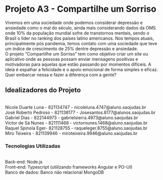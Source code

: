 # Projeto A3 - Compartilhe um Sorriso

Vivemos em uma sociedade onde podemos considerar depressão e ansiedade como o mal do século, ainda mais considerando dados da OMS onde 10% da população mundial sofre de transtornos mentais, sendo o Brasil o líder no ranking dos países latino americanos. Nos tempos atuais, principalmente pós pandemia, temos contato com uma sociedade que teve um índice de crescimento de 25% dentre depressão e ansiedade.
<br /> 
O projeto "Compartilhe um Sorriso" tem como objetivo criar um site ou aplicativo onde as pessoas possam enviar mensagens positivas e motivadoras para aquelas que estão passando por momentos difíceis. A ideia é espalhar a felicidade e o apoio emocional de forma simples e eficaz. Quer embarcar nessa e fazer a diferença com a gente?

## Idealizadores do Projeto 
<br /> 
Nicole Duarte Luna - 821134747 - nicoleluna.4747@aluno.saojudas.br
<br /> 
José Roberto Pedroso - 821138177 - Josesantos.8177@alunos.saojudas.br 
<br /> 
Gabriel Dias - 822144973 - gabrielsierra.4973@aluno.saojudas.br
<br /> 
Victor de Sá Nunes - 821111468 - victornunes.1468@aluno.saojudas.br
<br /> 
Raquel Spinola Eger- 821128755 - raqueleger.8755@aluno.saojudas.br 
<br /> 
Miro Teixeira - 821139946 - miroteixeira.9946@aluno.saojudas.br

### Tecnologias Utilizadas

<br /> 
Back-end: Node.js
<br /> 
Front-end: Typescript (utilizando frameworks Angular e PO-UI)
<br /> 
Banco de dados: Banco não relacional MongoDB
